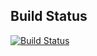 ## Build Status

[![Build Status](https://travis-ci.org/fagnercandido/transacoes.svg?branch=master)](https://travis-ci.org/fagnercandido/transacoes)
